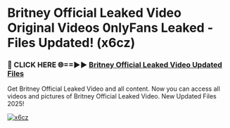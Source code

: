 # Britney Official Leaked Video Original Videos 0nlyFans Leaked - Files Updated! (x6cz)

<h3>🔴 CLICK HERE 🌐==►► <a href="https://tinyurl.com/x26r9saj" rel="nofollow">Britney Official Leaked Video Updated Files</a></h3>

Get Britney Official Leaked Video and all content. Now you can access all videos and pictures of Britney Official Leaked Video. New Updated Files 2025!

[![x6cz](https://i.imgur.com/LkgZPqh.gif)](https://tinyurl.com/x26r9saj)
